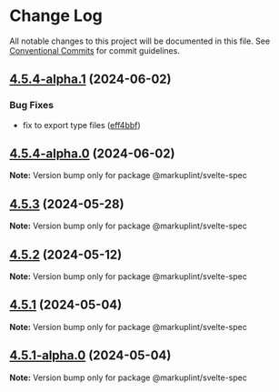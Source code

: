 # Change Log

All notable changes to this project will be documented in this file.
See [Conventional Commits](https://conventionalcommits.org) for commit guidelines.

## [4.5.4-alpha.1](https://github.com/markuplint/markuplint/compare/@markuplint/svelte-spec@4.5.4-alpha.0...@markuplint/svelte-spec@4.5.4-alpha.1) (2024-06-02)


### Bug Fixes

* fix to export type files ([eff4bbf](https://github.com/markuplint/markuplint/commit/eff4bbfd127574809dc5e15d7cafe87699758ee0))





## [4.5.4-alpha.0](https://github.com/markuplint/markuplint/compare/@markuplint/svelte-spec@4.5.3...@markuplint/svelte-spec@4.5.4-alpha.0) (2024-06-02)

**Note:** Version bump only for package @markuplint/svelte-spec

## [4.5.3](https://github.com/markuplint/markuplint/compare/@markuplint/svelte-spec@4.5.2...@markuplint/svelte-spec@4.5.3) (2024-05-28)

**Note:** Version bump only for package @markuplint/svelte-spec

## [4.5.2](https://github.com/markuplint/markuplint/compare/@markuplint/svelte-spec@4.5.1...@markuplint/svelte-spec@4.5.2) (2024-05-12)

**Note:** Version bump only for package @markuplint/svelte-spec

## [4.5.1](https://github.com/markuplint/markuplint/compare/@markuplint/svelte-spec@4.5.1-alpha.0...@markuplint/svelte-spec@4.5.1) (2024-05-04)

**Note:** Version bump only for package @markuplint/svelte-spec

## [4.5.1-alpha.0](https://github.com/markuplint/markuplint/compare/@markuplint/svelte-spec@4.5.0...@markuplint/svelte-spec@4.5.1-alpha.0) (2024-05-04)

**Note:** Version bump only for package @markuplint/svelte-spec
